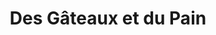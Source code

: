 ---
title: "Des Gâteaux et du Pain"
url: /sotteville-les-rouen/des-gateaux-et-du-pain/
shop: boulangerie
---